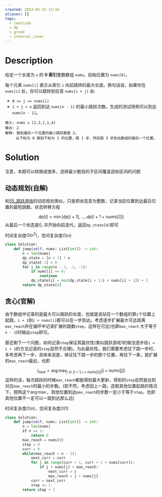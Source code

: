 ```yaml
---
created: 2023-02-25 13:44
aliases: []
tags:
  - leetcode 
  - dp 
  - greed 
  - interval_cover
---
```


# Description

给定一个长度为 `n` 的 **0 索引**整数数组 `nums`。初始位置为 `nums[0]`。

每个元素 `nums[i]` 表示从索引 `i` 向前跳转的最大长度。换句话说，如果你在 `nums[i]` 处，你可以跳转到任意 `nums[i + j]` 处:

- `0 <= j <= nums[i] `
- `i + j < n`
返回到达 `nums[n - 1]` 的最小跳跃次数。生成的测试用例可以到达 `nums[n - 1]`。

```
输入: nums = [2,3,1,1,4]
输出: 2
解释: 跳到最后一个位置的最小跳跃数是 2。
     从下标为 0 跳到下标为 1 的位置，跳 1 步，然后跳 3 步到达数组的最后一个位置。
```


# Solution

注意，本题可以转换成很多，选择最少数目的子区间覆盖目标区间的问题

## 动态规划(自解)

和[55_跳跃游戏](55_跳跃游戏.md)的动态规划类似，只是把状态变为整数，记录当前位置到达最后位置的最短跳数，状态转移方程

$$ dp[i] = \min(dp[i + 1], \dots, dp[i + 1 + nums[i]]) $$
从最后一个状态是$0$, 并开始向前迭代，返回`dp_state[0]`即可

时间复杂度$O(n^2)$，空间复杂度$O(n)$

```python
class Solution:
    def jump(self, nums: List[int]) -> int:
        n = len(nums)
        dp_state = [n + 1] * n
        dp_state[-1] = 0
        for i in range(n - 2, -1, -1):
            if nums[i] == 0:
                continue
            dp_state[i] = min(dp_state[i + 1:i + nums[i] + 1]) + 1
        return dp_state[0]
```

## 贪心(官解)

由于数组中记录的是最大可以跳跃的长度，也就是说站在一个数组的第`i`个位置上起跳，`i + 1`到`i + nums[i]`都可以在一步到达。考虑逐步扩展最大可达距离`max_reach`并在循环中记录扩展的跳数`step`，这样在可达(也即`max_reach` 大于等于 `n - 1`)时输出`step`即可。

那还剩下一个问题，如何记录`step`保证其最优性(类似跳跃游戏1的做法逐步给`i = i + 1`的方法记录的`step`显然不合理)。为此最优性，我们需要考虑往下跳一步时，多考虑再下一步，具体来说是，保证往下跳一步的那个位置，再往下一条，能扩展的`max_reach`最远，也即

$$ i_{\text{next}} = \arg\max_{j \in [i + 1, i + nums[i]]} (j + nums[j]) $$
这样的话，每次跳跃的时候`max_reach`都能得到最大更新，得到的`step`自然是达到对应`max_reach`时最小的步数。(若不然，考虑回上一跳，选取其他位置起跳的情况下，按照这个$\arg\max$，其他位置到达`max_reach`的步数一定小于等于`step`，也即其他位置不一定可以一跳到达那么远)

时间复杂度$O(n)$，空间复杂度$O(1)$


```python
class Solution:
    def jump(self, nums: List[int]) -> int:
        n = len(nums)
        if n == 1:
            return 0
        max_reach = nums[0]
        step = 0
        curr = 0
        while(max_reach < n - 1):
            next_curr = curr
            for j in range(curr + 1, curr + 1 + nums[curr]):
                if j + nums[j] > max_reach:
                    next_curr = j
                    max_reach = j + nums[j]
            curr = next_curr
            step += 1
        return step + 1
```
